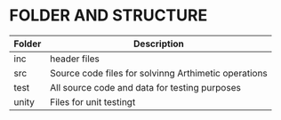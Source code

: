 
# FOLDER AND STRUCTURE

| Folder  | Description  |
| ------ | ------ |
| inc | header files |
| src | Source code files for solvinng Arthimetic operations |
| test | All source code and data for testing purposes|
| unity | Files for unit testingt |

 
